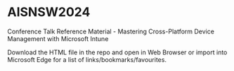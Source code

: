 # AISNSW2024
Conference Talk Reference Material - Mastering Cross-Platform Device Management with Microsoft Intune

Download the HTML file in the repo and open in Web Browser or import into Microsoft Edge for a list of links/bookmarks/favourites.